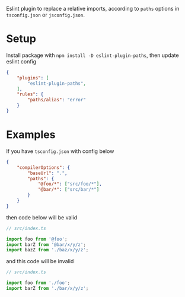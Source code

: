 Eslint plugin to replace a relative imports, according to `paths` options in `tsconfig.json` or `jsconfig.json`.

# Setup

Install package with `npm install -D eslint-plugin-paths`, then update eslint config

```json
{
	"plugins": [
		"eslint-plugin-paths",
	],
	"rules": {
		"paths/alias": "error"
	}
}
```

# Examples

If you have `tsconfig.json` with config below

```json
{
	"compilerOptions": {
		"baseUrl": ".",
		"paths": {
			"@foo/*": ["src/foo/*"],
			"@bar/*": ["src/bar/*"]
		}
	}
}
```

then code below will be valid

```ts
// src/index.ts

import foo from '@foo';
import barZ from '@bar/x/y/z';
import bazZ from './baz/x/y/z';
```

and this code will be invalid

```ts
// src/index.ts

import foo from './foo';
import barZ from './bar/x/y/z';
```